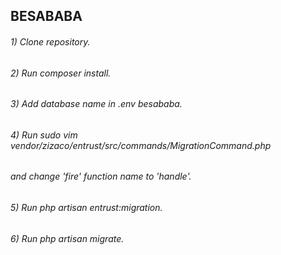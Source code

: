 ## BESABABA

###### 1) Clone repository.
###### 2) Run composer install.
###### 3) Add database name in .env besababa.
###### 4) Run sudo vim vendor/zizaco/entrust/src/commands/MigrationCommand.php 
######    and change 'fire' function name to 'handle'.
###### 5) Run php artisan entrust:migration.
###### 6) Run php artisan migrate.
